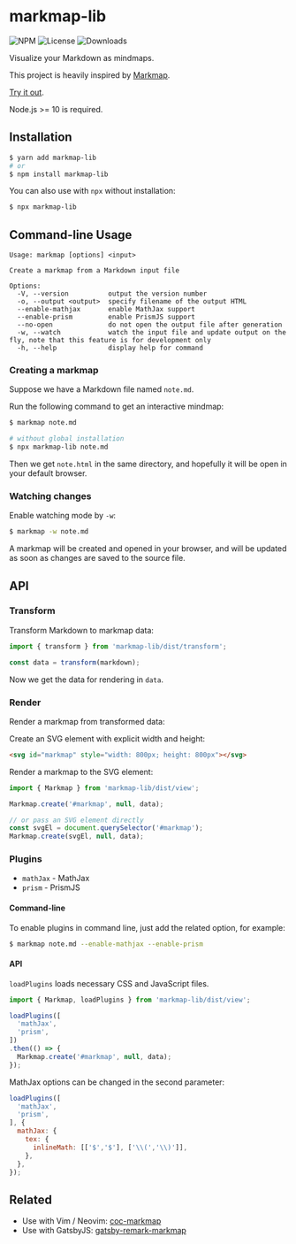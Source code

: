# markmap-lib

![NPM](https://img.shields.io/npm/v/markmap-lib.svg)
![License](https://img.shields.io/npm/l/markmap-lib.svg)
![Downloads](https://img.shields.io/npm/dt/markmap-lib.svg)

Visualize your Markdown as mindmaps.

This project is heavily inspired by [Markmap](https://github.com/dundalek/markmap).

[Try it out](https://markmap.js.org/repl).

Node.js >= 10 is required.

## Installation

```sh
$ yarn add markmap-lib
# or
$ npm install markmap-lib
```

You can also use with `npx` without installation:

```sh
$ npx markmap-lib
```

## Command-line Usage

```
Usage: markmap [options] <input>

Create a markmap from a Markdown input file

Options:
  -V, --version          output the version number
  -o, --output <output>  specify filename of the output HTML
  --enable-mathjax       enable MathJax support
  --enable-prism         enable PrismJS support
  --no-open              do not open the output file after generation
  -w, --watch            watch the input file and update output on the fly, note that this feature is for development only
  -h, --help             display help for command
```

### Creating a markmap

Suppose we have a Markdown file named `note.md`.

Run the following command to get an interactive mindmap:

```sh
$ markmap note.md

# without global installation
$ npx markmap-lib note.md
```

Then we get `note.html` in the same directory, and hopefully it will be open in your default browser.

### Watching changes

Enable watching mode by `-w`:

```sh
$ markmap -w note.md
```

A markmap will be created and opened in your browser, and will be updated as soon as changes are saved to the source file.

## API

### Transform

Transform Markdown to markmap data:

```js
import { transform } from 'markmap-lib/dist/transform';

const data = transform(markdown);
```

Now we get the data for rendering in `data`.

### Render

Render a markmap from transformed data:

Create an SVG element with explicit width and height:

```html
<svg id="markmap" style="width: 800px; height: 800px"></svg>
```

Render a markmap to the SVG element:

```js
import { Markmap } from 'markmap-lib/dist/view';

Markmap.create('#markmap', null, data);

// or pass an SVG element directly
const svgEl = document.querySelector('#markmap');
Markmap.create(svgEl, null, data);
```

### Plugins

- `mathJax` - MathJax
- `prism` - PrismJS

#### Command-line

To enable plugins in command line, just add the related option, for example:

```sh
$ markmap note.md --enable-mathjax --enable-prism
```

#### API

`loadPlugins` loads necessary CSS and JavaScript files.

```js
import { Markmap, loadPlugins } from 'markmap-lib/dist/view';

loadPlugins([
  'mathJax',
  'prism',
])
.then(() => {
  Markmap.create('#markmap', null, data);
});
```

MathJax options can be changed in the second parameter:

```js
loadPlugins([
  'mathJax',
  'prism',
], {
  mathJax: {
    tex: {
      inlineMath: [['$','$'], ['\\(','\\)']],
    },
  },
});
```

## Related

- Use with Vim / Neovim: [coc-markmap](https://github.com/gera2ld/coc-markmap)
- Use with GatsbyJS: [gatsby-remark-markmap](https://github.com/gera2ld/gatsby-remark-markmap)
